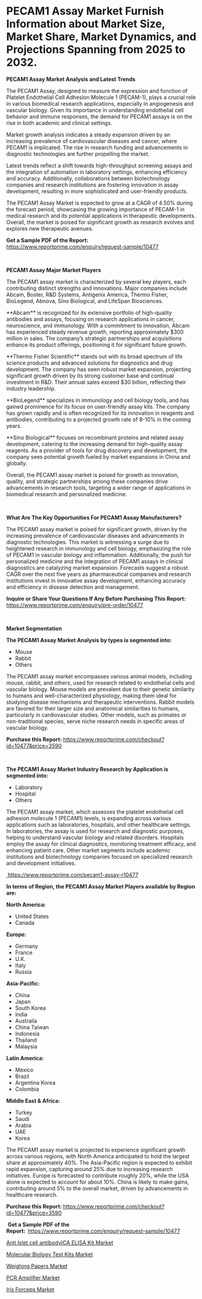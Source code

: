 <p><h1>PECAM1 Assay Market Furnish Information about Market Size, Market Share, Market Dynamics, and Projections Spanning from 2025 to 2032.</h1></p><p><strong>PECAM1 Assay Market Analysis and Latest Trends</strong></p>
<p><p>The PECAM1 Assay, designed to measure the expression and function of Platelet Endothelial Cell Adhesion Molecule 1 (PECAM-1), plays a crucial role in various biomedical research applications, especially in angiogenesis and vascular biology. Given its importance in understanding endothelial cell behavior and immune responses, the demand for PECAM1 assays is on the rise in both academic and clinical settings.</p><p>Market growth analysis indicates a steady expansion driven by an increasing prevalence of cardiovascular diseases and cancer, where PECAM1 is implicated. The rise in research funding and advancements in diagnostic technologies are further propelling the market. </p><p>Latest trends reflect a shift towards high-throughput screening assays and the integration of automation in laboratory settings, enhancing efficiency and accuracy. Additionally, collaborations between biotechnology companies and research institutions are fostering innovation in assay development, resulting in more sophisticated and user-friendly products. </p><p>The PECAM1 Assay Market is expected to grow at a CAGR of 4.50% during the forecast period, showcasing the growing importance of PECAM-1 in medical research and its potential applications in therapeutic developments. Overall, the market is poised for significant growth as research evolves and explores new therapeutic avenues.</p></p>
<p><strong>Get a Sample PDF of the Report:&nbsp;</strong> <a href="https://www.reportprime.com/enquiry/request-sample/10477?utm_campaign=1131&utm_medium=2&utm_source=Github&utm_content=ia&utm_term=20032025&utm_id=pecam1-assay">https://www.reportprime.com/enquiry/request-sample/10477</a></p>
<p>&nbsp;</p>
<p><strong>PECAM1 Assay Major Market Players</strong></p>
<p><p>The PECAM1 assay market is characterized by several key players, each contributing distinct strengths and innovations. Major companies include Abcam, Boster, R&D Systems, Antigenix America, Thermo Fisher, BioLegend, Abnova, Sino Biological, and LifeSpan Biosciences.</p><p>**Abcam** is recognized for its extensive portfolio of high-quality antibodies and assays, focusing on research applications in cancer, neuroscience, and immunology. With a commitment to innovation, Abcam has experienced steady revenue growth, reporting approximately $300 million in sales. The company’s strategic partnerships and acquisitions enhance its product offerings, positioning it for significant future growth.</p><p>**Thermo Fisher Scientific** stands out with its broad spectrum of life science products and advanced solutions for diagnostics and drug development. The company has seen robust market expansion, projecting significant growth driven by its strong customer base and continual investment in R&D. Their annual sales exceed $30 billion, reflecting their industry leadership.</p><p>**BioLegend** specializes in immunology and cell biology tools, and has gained prominence for its focus on user-friendly assay kits. The company has grown rapidly and is often recognized for its innovation in reagents and antibodies, contributing to a projected growth rate of 8-10% in the coming years.</p><p>**Sino Biological** focuses on recombinant proteins and related assay development, catering to the increasing demand for high-quality assay reagents. As a provider of tools for drug discovery and development, the company sees potential growth fueled by market expansions in China and globally.</p><p>Overall, the PECAM1 assay market is poised for growth as innovation, quality, and strategic partnerships among these companies drive advancements in research tools, targeting a wider range of applications in biomedical research and personalized medicine.</p></p>
<p>&nbsp;</p>
<p><strong>What Are The Key Opportunities For PECAM1 Assay Manufacturers?</strong></p>
<p><p>The PECAM1 assay market is poised for significant growth, driven by the increasing prevalence of cardiovascular diseases and advancements in diagnostic technologies. This market is witnessing a surge due to heightened research in immunology and cell biology, emphasizing the role of PECAM1 in vascular biology and inflammation. Additionally, the push for personalized medicine and the integration of PECAM1 assays in clinical diagnostics are catalyzing market expansion. Forecasts suggest a robust CAGR over the next five years as pharmaceutical companies and research institutions invest in innovative assay development, enhancing accuracy and efficiency in disease detection and management.</p></p>
<p><strong>Inquire or Share Your Questions If Any Before Purchasing This Report:</strong> <a href="https://www.reportprime.com/enquiry/pre-order/10477?utm_campaign=1131&utm_medium=2&utm_source=Github&utm_content=ia&utm_term=20032025&utm_id=pecam1-assay">https://www.reportprime.com/enquiry/pre-order/10477</a></p>
<p>&nbsp;</p>
<p><strong>Market Segmentation</strong></p>
<p><strong>The PECAM1 Assay Market Analysis by types is segmented into:</strong></p>
<p><ul><li>Mouse</li><li>Rabbit</li><li>Others</li></ul></p>
<p><p>The PECAM1 assay market encompasses various animal models, including mouse, rabbit, and others, used for research related to endothelial cells and vascular biology. Mouse models are prevalent due to their genetic similarity to humans and well-characterized physiology, making them ideal for studying disease mechanisms and therapeutic interventions. Rabbit models are favored for their larger size and anatomical similarities to humans, particularly in cardiovascular studies. Other models, such as primates or non-traditional species, serve niche research needs in specific areas of vascular biology.</p></p>
<p><strong>Purchase this Report:&nbsp;</strong><a href="https://www.reportprime.com/checkout?id=10477&price=3590&utm_campaign=1131&utm_medium=2&utm_source=Github&utm_content=ia&utm_term=20032025&utm_id=pecam1-assay">https://www.reportprime.com/checkout?id=10477&price=3590</a></p>
<p>&nbsp;</p>
<p><strong>The PECAM1 Assay Market Industry Research by Application is segmented into:</strong></p>
<p><ul><li>Laboratory</li><li>Hospital</li><li>Others</li></ul></p>
<p><p>The PECAM1 assay market, which assesses the platelet endothelial cell adhesion molecule 1 (PECAM1) levels, is expanding across various applications such as laboratories, hospitals, and other healthcare settings. In laboratories, the assay is used for research and diagnostic purposes, helping to understand vascular biology and related disorders. Hospitals employ the assay for clinical diagnostics, monitoring treatment efficacy, and enhancing patient care. Other market segments include academic institutions and biotechnology companies focused on specialized research and development initiatives.</p></p>
<p><a href="https://www.reportprime.com/pecam1-assay-r10477?utm_campaign=1131&utm_medium=2&utm_source=Github&utm_content=ia&utm_term=20032025&utm_id=pecam1-assay">&nbsp;https://www.reportprime.com/pecam1-assay-r10477</a></p>
<p><strong>In terms of Region, the PECAM1 Assay Market Players available by Region are:</strong></p>
<p>
    <p> <strong> North America: </strong>
        <ul>
            <li>United States</li>
            <li>Canada</li>
        </ul>
        </p> 
    <p> <strong> Europe: </strong>
        <ul>
            <li>Germany</li>
            <li>France</li>
            <li>U.K.</li>
            <li>Italy</li>
            <li>Russia</li>
        </ul>
        </p> 
    <p> <strong> Asia-Pacific: </strong>
        <ul>
            <li>China</li>
            <li>Japan</li>
            <li>South Korea</li>
            <li>India</li>
            <li>Australia</li>
            <li>China Taiwan</li>
            <li>Indonesia</li>
            <li>Thailand</li>
            <li>Malaysia</li>
        </ul>
        </p> 
    <p> <strong> Latin America: </strong>
        <ul>
            <li>Mexico</li>
            <li>Brazil</li>
            <li>Argentina Korea</li>
            <li>Colombia</li>
        </ul>
        </p> 
    <p> <strong> Middle East & Africa: </strong>
        <ul>
            <li>Turkey</li>
            <li>Saudi</li>
            <li>Arabia</li>
            <li>UAE</li>
            <li>Korea</li>
        </ul>
    </p>
    </p>
<p><p>The PECAM1 assay market is projected to experience significant growth across various regions, with North America anticipated to hold the largest share at approximately 40%. The Asia-Pacific region is expected to exhibit rapid expansion, capturing around 25% due to increasing research initiatives. Europe is forecasted to contribute roughly 20%, while the USA alone is expected to account for about 10%. China is likely to make gains, contributing around 5% to the overall market, driven by advancements in healthcare research.</p></p>
<p><strong>Purchase this Report: </strong><a href="https://www.reportprime.com/checkout?id=10477&price=3590&utm_campaign=1131&utm_medium=2&utm_source=Github&utm_content=ia&utm_term=20032025&utm_id=pecam1-assay">https://www.reportprime.com/checkout?id=10477&price=3590</a></p>
<p>&nbsp;<strong>Get a Sample PDF of the Report:&nbsp;&nbsp;</strong><a href="https://www.reportprime.com/enquiry/request-sample/10477?utm_campaign=1131&utm_medium=2&utm_source=Github&utm_content=ia&utm_term=20032025&utm_id=pecam1-assay">https://www.reportprime.com/enquiry/request-sample/10477</a></p>
<p><strong></strong></p>
<p><p><a href="https://github.com/etapaqanee/Market-Research-Report-List-1/blob/main/anti-islet-cell-antibodyica-elisa-kit-market.md?utm_campaign=1131&utm_medium=2&utm_source=Github&utm_content=ia&utm_term=20032025&utm_id=pecam1-assay">Anti Islet cell antibodyICA ELISA Kit Market</a></p><p><a href="https://github.com/leptouwrites/Market-Research-Report-List-1/blob/main/molecular-biology-test-kits-market.md?utm_campaign=1131&utm_medium=2&utm_source=Github&utm_content=ia&utm_term=20032025&utm_id=pecam1-assay">Molecular Biology Test Kits Market</a></p><p><a href="https://github.com/bhatttutty2p/Market-Research-Report-List-1/blob/main/weighing-papers-market.md?utm_campaign=1131&utm_medium=2&utm_source=Github&utm_content=ia&utm_term=20032025&utm_id=pecam1-assay">Weighing Papers Market</a></p><p><a href="https://github.com/colloerrinbp/Market-Research-Report-List-1/blob/main/pcr-amplifier-market.md?utm_campaign=1131&utm_medium=2&utm_source=Github&utm_content=ia&utm_term=20032025&utm_id=pecam1-assay">PCR Amplifier Market</a></p><p><a href="https://github.com/sphaabrose/Market-Research-Report-List-1/blob/main/iris-forceps-market.md?utm_campaign=1131&utm_medium=2&utm_source=Github&utm_content=ia&utm_term=20032025&utm_id=pecam1-assay">Iris Forceps Market</a></p></p>